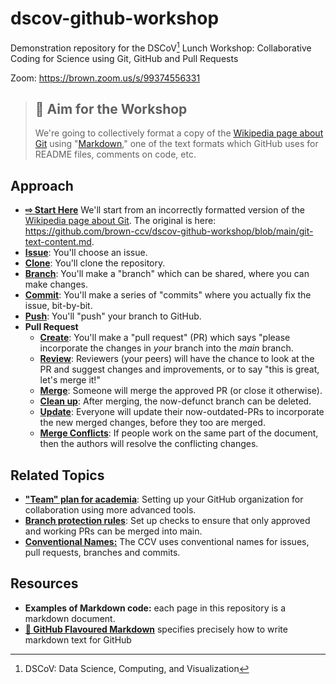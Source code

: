 # dscov-github-workshop
Demonstration repository for the DSCoV[^1] Lunch Workshop: Collaborative Coding for Science using Git, GitHub and Pull Requests

[^1]: DSCoV: Data Science, Computing, and Visualization

Zoom: https://brown.zoom.us/s/99374556331

> ## 🎯 Aim for the Workshop
> 
> We're going to collectively format a copy of the [Wikipedia page about Git](https://en.wikipedia.org/wiki/Git) using "[Markdown](https://daringfireball.net/projects/markdown/)," one of the text formats which GitHub uses for README files, comments on code, etc. 

## Approach 

- [**⇨ Start Here**](how-to-start.md) We'll start from an incorrectly formatted version of the [Wikipedia page about Git](https://en.wikipedia.org/wiki/Git). The original is here: https://github.com/brown-ccv/dscov-github-workshop/blob/main/git-text-content.md. 
- [**Issue**](how-to-issue.md): You'll choose an issue. 
- [**Clone**](how-to-clone.md): You'll clone the repository. 
- [**Branch**](how-to-branch.md):  You'll make a "branch" which can be shared, where you can make changes. 
- [**Commit**](how-to-commit.md):  You'll make a series of "commits" where you actually fix the issue, bit-by-bit.
- [**Push**](how-to-push.md): You'll "push" your branch to GitHub.
- **Pull Request**
  - [**Create**](how-to-pr.md): You'll make a "pull request" (PR) which says "please incorporate the changes in *your* branch into the *main* branch. 
  - [**Review**](how-to-pr-review.md): Reviewers (your peers) will have the chance to look at the PR and suggest changes and improvements, or to say "this is great, let's merge it!"
  - [**Merge**](how-to-pr-merge.md): Someone will merge the approved PR (or close it otherwise).
  - [**Clean up**](how-to-clean-up.md): After merging, the now-defunct branch can be deleted.
  - [**Update**](how-to-pr-update.md): Everyone will update their now-outdated-PRs to incorporate the new merged changes, before they too are merged. 
  - [**Merge Conflicts**](how-to-merge-conflict.md): If people work on the same part of the document, then the authors will resolve the conflicting changes. 


## Related Topics
- [**"Team" plan for academia**](how-to-academic-team.md): Setting up your GitHub organization for collaboration using more advanced tools.
- [**Branch protection rules**](branch-protection-rules.md): Set up checks to ensure that only approved and working PRs can be merged into main.
- [**Conventional Names:**](conventional-names.md) The CCV uses conventional names for issues, pull requests, branches and commits.

## Resources
- **Examples of Markdown code:** each page in this repository is a markdown document.
- [**🔗 GitHub Flavoured Markdown**](https://github.github.com/gfm/) specifies precisely how to write markdown text for GitHub

